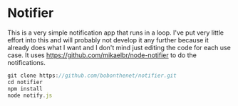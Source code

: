 # Notifier

This is a very simple notification app that runs in a loop. I've put very little effort into this and will probably not develop it any further because it already does what I want and I don't mind just editing the code for each use case. It uses https://github.com/mikaelbr/node-notifier to do the notifications.

```JavaScript
git clone https://github.com/bobonthenet/notifier.git
cd notifier
npm install
node notify.js
```
